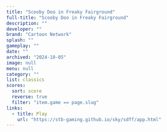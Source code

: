```yaml
---
title: "Scooby Doo in Freaky Fairground"
full-title: "Scooby Doo in Freaky Fairground"
description: ""
developer: ""
brand: "Cartoon Network"
splash: ""
gameplay: ""
date: ""
archived: "2024-10-05"
image: null
menu: null
category: ""
list: classics
scores:
  sort: score
  reverse: true
  filter: "item.game == page.slug"
links:
  - title: Play
    url: "https://stb-gaming.github.io/sky/sdff/app.html"
---
```

